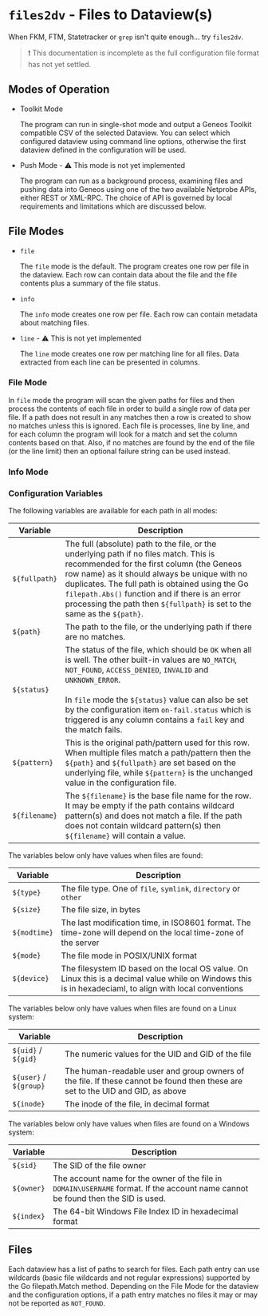# `files2dv` - Files to Dataview(s)

When FKM, FTM, Statetracker or `grep` isn't quite enough... try `files2dv`. 

> ❗ This documentation is incomplete as the full configuration file format has not yet settled.


## Modes of Operation

* Toolkit Mode

    The program can run in single-shot mode and output a Geneos Toolkit compatible CSV of the selected Dataview. You can select which configured dataview using command line options, otherwise the first dataview defined in the configuration will be used.

* Push Mode - ⚠ This mode is not yet implemented

    The program can run as a background process, examining files and pushing data into Geneos using one of the two available Netprobe APIs, either REST or XML-RPC. The choice of API is governed by local requirements and limitations which are discussed below.

## File Modes

* `file`

    The `file` mode is the default. The program creates one row per file in the dataview. Each row can contain data about the file and the file contents plus a summary of the file status.

* `info`

    The `info` mode creates one row per file. Each row can contain metadata about matching files.

* `line` - ⚠ This is not yet implemented

    The `line` mode creates one row per matching line for all files. Data extracted from each line can be presented in columns.

### File Mode

In `file` mode the program will scan the given paths for files and then process the contents of each file in order to build a single row of data per file. If a path does not result in any matches then a row is created to show no matches unless this is ignored. Each file is processes, line by line, and for each column the program will look for a match and set the column contents based on that. Also, if no matches are found by the end of the file (or the line limit) then an optional failure string can be used instead.



### Info Mode

### Configuration Variables

The following variables are available for each path in all modes:

| Variable      | Description |
|---------------|-------------|
| `${fullpath}` | The full (absolute) path to the file, or the underlying path if no files match. This is recommended for the first column (the Geneos row name) as it should always be unique with no duplicates. The full path is obtained using the Go `filepath.Abs()` function and if there is an error processing the path then `${fullpath}` is set to the same as the `${path}`. |
| `${path}`     | The path to the file, or the underlying path if there are no matches. |
| `${status}`   | The status of the file, which should be `OK` when all is well. The other built-in values are `NO_MATCH`, `NOT_FOUND`, `ACCESS_DENIED`, `INVALID` and `UNKNOWN_ERROR`.<br><br>In `file` mode the `${status}` value can also be set by the configuration item `on-fail.status` which is triggered is any column contains a `fail` key and the match fails. |
| `${pattern}`  | This is the original path/pattern used for this row. When multiple files match a path/pattern then the `${path}` and `${fullpath}` are set based on the underlying file, while `${pattern}` is the unchanged value in the configuration file. |
| `${filename}` | The `${filename}` is the base file name for the row. It may be empty if the path contains wildcard pattern(s) and does not match a file. If the path does not contain wildcard pattern(s) then `${filename}` will contain a value. |

The variables below only have values when files are found:

| Variable      | Description |
|---------------|-------------|
| `${type}` | The file type. One of `file`, `symlink`, `directory` or `other` |
| `${size}` | The file size, in bytes |
| `${modtime}` | The last modification time, in ISO8601 format. The time-zone will depend on the local time-zone of the server |
| `${mode}` | The file mode in POSIX/UNIX format |
| `${device}` | The filesystem ID based on the local OS value. On Linux this is a decimal value while on Windows this is in hexadeciaml, to align with local conventions |

The variables below only have values when files are found on a Linux system:

| Variable      | Description |
|---------------|-------------|
|  `${uid}` / `${gid}` | The numeric values for the UID and GID of the file |
| `${user}` / `${group}` | The human-readable user and group owners of the file. If these cannot be found then these are set to the UID and GID, as above |
| `${inode}` | The inode of the file, in decimal format |

The variables below only have values when files are found on a Windows system:

| Variable      | Description |
|---------------|-------------|
| `${sid}` | The SID of the file owner |
| `${owner}` | The account name for the owner of the file in `DOMAIN\USERNAME` format. If the account name cannot be found then the SID is used. |
| `${index}` | The 64-bit Windows File Index ID in hexadecimal format |


## Files

Each dataview has a list of paths to search for files. Each path entry can use wildcards (basic file wildcards and not regular expressions) supported by the Go filepath.Match method. Depending on the File Mode for the dataview and the configuration options, if a path entry matches no files it may or may not be reported as `NOT_FOUND`.



